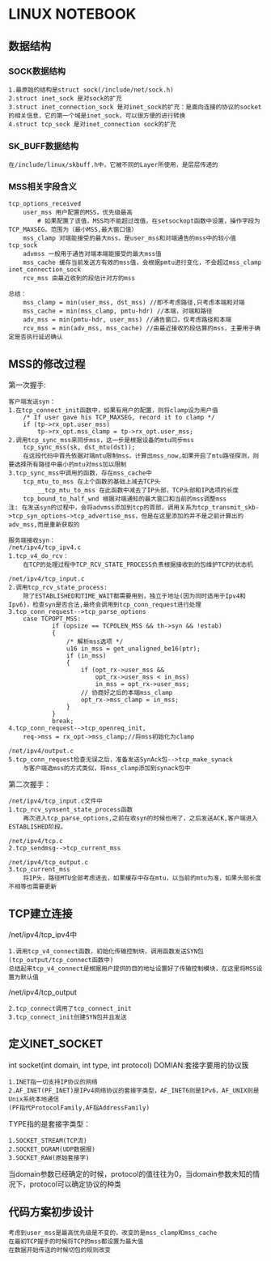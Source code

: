 # LINUX NOTEBOOK

## 数据结构
### SOCK数据结构
    1.最原始的结构是struct sock(/include/net/sock.h)
    2.struct inet_sock 是对sock的扩充
    3.struct inet_connection_sock 是对inet_sock的扩充：是面向连接的协议的socket的相关信息，它的第一个域是inet_sock，可以很方便的进行转换
    4.struct tcp_sock 是对inet_connection sock的扩充

### SK_BUFF数据结构
    在/include/linux/skbuff.h中，它被不同的Layer所使用，是层层传递的

### MSS相关字段含义
    tcp_options_received
        user_mss 用户配置的MSS，优先级最高
            # 如果配置了该值，MSS均不能超过改值，在setsockopt函数中设置，操作字段为TCP_MAXSEG，范围为（最小MSS,最大窗口值）
        mss_clamp 对端能接受的最大mss，是user_mss和对端通告的mss中的较小值
    tcp_sock
        advmss 一般用于通告对端本端能接受的最大mss值
        mss_cache 缓存当前发送方有效的mss值，会根据pmtu进行变化，不会超过mss_clamp
    inet_connection_sock    
        rcv_mss 由最近收到的段估计对方的mss
    
    总结：
        mss_clamp = min(user_mss, dst_mss) //即不考虑路径,只考虑本端和对端
        mss_cache = min(mss_clamp, pmtu-hdr) //本端，对端和路径
        adv_mss = min(pmtu-hdr, user_mss) //通告窗口，仅考虑路径和本端
        rcv_mss = min(adv_mss, mss_cache) //由最近接收的段估算的mss，主要用于确定是否执行延迟确认

## MSS的修改过程
第一次握手:

    客户端发送syn：
    1.在tcp_connect_init函数中，如果有用户的配置，则将clamp设为用户值
        /* If user gave his TCP_MAXSEG, record it to clamp */
        if (tp->rx_opt.user_mss)
            tp->rx_opt.mss_clamp = tp->rx_opt.user_mss;
    2.调用tcp_sync_mss来同步mss，这一步是根据设备的mtu同步mss
        tcp_sync_mss(sk, dst_mtu(dst));
        在这段代码中首先依据对端mtu限制mss，计算出mss_now,如果开启了mtu路径探测，则要选择所有路径中最小的mtu对mss加以限制
    3.tcp_sync_mss中调用的函数，存在mss_cache中
        tcp_mtu_to_mss 在上个函数的基础上减去TCP头
            __tcp_mtu_to_mss 在此函数中减去了IP头部，TCP头部和IP选项的长度
        tcp_bound_to_half_wnd 根据对端通知的最大窗口和当前的mss调整mss
    注: 在发送syn的过程中，会将advmss添加到tcp的首部，调用关系为tcp_transmit_skb->tcp_syn_options->tcp_advertise_mss，但是在这里添加的并不是之前计算出的adv_mss,而是重新获取的
    
    服务端接收syn：
    /net/ipv4/tcp_ipv4.c
    1.tcp_v4_do_rcv：
        在TCP的处理过程中TCP_RCV_STATE_PROCESS负责根据接收到的包维护TCP的状态机

    /net/ipv4/tcp_input.c
    2.调用tcp_rcv_state_process: 
        除了ESTABLISHED和TIME_WAIT都需要用到，独立于地址(因为同时适用于Ipv4和Ipv6)，检查syn是否合法,最终会调用到tcp_conn_request进行处理
    3.tcp_conn_request-->tcp_parse_options
        case TCPOPT_MSS:
				if (opsize == TCPOLEN_MSS && th->syn && !estab)
				{
                    /* 解析mss选项 */
					u16 in_mss = get_unaligned_be16(ptr);
					if (in_mss)
					{
						if (opt_rx->user_mss &&
							opt_rx->user_mss < in_mss)
							in_mss = opt_rx->user_mss;
                        // 协商好之后的本端mss_clamp
						opt_rx->mss_clamp = in_mss;
					}
				}
				break;
    4.tcp_conn_request-->tcp_openreq_init,
        req->mss = rx_opt->mss_clamp;//将mss初始化为clamp
    
    /net/ipv4/output.c
    5.tcp_conn_request检查无误之后，准备发送SynAck包-->tcp_make_synack
        与客户端选mss的方式类似，将mss_clamp添加到synack包中

第二次握手：
    
    /net/ipv4/tcp_input.c文件中
    1.tcp_rcv_synsent_state_process函数
        再次进入tcp_parse_options,之前在收syn的时候也用了，之后发送ACK,客户端进入ESTABLISHED阶段。
    
    /net/ipv4/tcp.c
    2.tcp_sendmsg-->tcp_current_mss

    /net/ipv4/tcp_output.c
    3.tcp_current_mss
        将IP头，路径MTU全部考虑进去，如果缓存中存在mtu，以当前的mtu为准，如果头部长度不相等也需要更新

## TCP建立连接
/net/ipv4/tcp_ipv4中

    1.调用tcp_v4_connect函数，初始化传输控制块，调用函数发送SYN包(tcp_output/tcp_connect函数中)
    总结起来tcp_v4_connect是根据用户提供的目的地址设置好了传输控制模块，在这里将MSS设置为默认值

/net/ipv4/tcp_output

    2.tcp_connect调用了tcp_connect_init
    3.tcp_connect_init创建SYN包并且发送




## 定义INET_SOCKET
int socket(int domain, int type, int protocol)
DOMIAN:套接字要用的协议簇

    1.INET指一切支持IP协议的网络
    2.AF_INET(PF_INET)是IPv4网络协议的套接字类型，AF_INET6则是IPv6，AF_UNIX则是Unix系统本地通信
    (PF指代ProtocolFamily,AF指AddressFamily)
TYPE指的是套接字类型：

    1.SOCKET_STREAM(TCP流)
    2.SOCKET_DGRAM(UDP数据报)
    3.SOCKET_RAW(原始套接字)
当domain参数已经确定的时候，protocol的值往往为0，当domain参数未知的情况下，protocol可以确定协议的种类

## 代码方案初步设计
    考虑到user_mss是最高优先级是不变的，改变的是mss_clamp和mss_cache
    在最初TCP握手的时候将TCP的mss都设置为最大值
    在数据开始传送的时候切包的规则改变